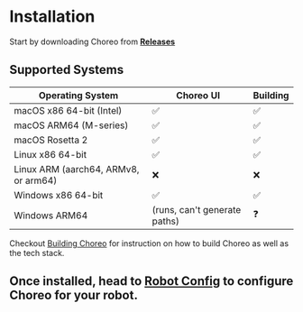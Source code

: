 # Installation

Start by downloading Choreo from **[Releases](https://github.com/SleipnirGroup/Choreo/releases)**

## Supported Systems

| Operating System                     | Choreo UI                    | Building |
| ------------------------------------ | ---------------------------- | -------- |
| macOS x86 64-bit (Intel)             | ✅                           | ✅       |
| macOS ARM64 (M-series)               | ✅                           | ✅       |
| macOS Rosetta 2                      | ✅                           | ✅       |
| Linux x86 64-bit                     | ✅                           | ✅       |
| Linux ARM (aarch64, ARMv8, or arm64) | ❌                           | ❌       |
| Windows x86 64-bit                   | ✅                           | ✅       |
| Windows ARM64                        | (runs, can't generate paths) | ❓       |

Checkout [Building Choreo](./contributing/building-choreo.md) for instruction on how to build Choreo as well as the tech stack.

## Once installed, head to [Robot Config](./document-settings.md) to configure Choreo for your robot.
